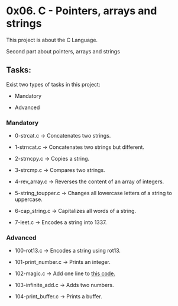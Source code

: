 # 0x06. C - Pointers, arrays and strings

This project is about the C Language.

Second part about pointers, arrays and strings

## Tasks:

Exist two types of tasks in this project:

- Mandatory

- Advanced

### Mandatory

- 0-strcat.c &rarr; Concatenates two strings.

- 1-strncat.c &rarr; Concatenates two strings but different.

- 2-strncpy.c &rarr; Copies a string.

- 3-strcmp.c &rarr; Compares two strings.

- 4-rev_array.c &rarr; Reverses the content of an array of integers.

- 5-string_toupper.c &rarr; Changes all lowercase letters of a string to uppercase.

- 6-cap_string.c &rarr; Capitalizes all words of a string.

- 7-leet.c &rarr; Encodes a string into 1337.

### Advanced

- 100-rot13.c &rarr; Encodes a string using rot13.

- 101-print_number.c &rarr; Prints an integer.

- 102-magic.c &rarr; Add one line to [this code.](https://github.com/holbertonschool/make_magic_happen/blob/master/magic.c)

- 103-infinite_add.c &rarr; Adds two numbers.

- 104-print_buffer.c &rarr; Prints a buffer.
